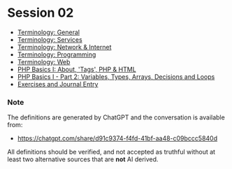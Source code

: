 # Session 02

- [Terminology: General](../session-02/S02-Terminology-General.md)
- [Terminology: Services](../session-02/S02-Terminology-Services.md)
- [Terminology: Network & Internet](../session-02/S02-Terminology-Network-Internet.md)
- [Terminology: Programming](../session-02/S02-Terminology-Programming.md)
- [Terminology: Web](../session-02/S02-Terminology-Web.md)
- [PHP Basics I: About, 'Tags', PHP & HTML](../session-02/S02-PHP-Basics-I.md)
- [PHP Basics I - Part 2: Variables, Types, Arrays, Decisions and Loops](S02-PHP-Basics-I-Part-2.md)
- [Exercises and Journal Entry](../session-02/S02-Exercises-and-Journal-Entry.md)

### Note

The definitions are generated by ChatGPT and the conversation is available from:

- https://chatgpt.com/share/d91c9374-f4fd-41bf-aa48-c09bccc5840d

All definitions should be verified, and not accepted as truthful without at least two alternative sources that are **not** AI derived.

